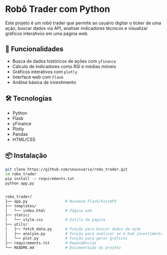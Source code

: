 # Robô Trader com Python

Este projeto é um robô trader que permite ao usuário digitar o ticker de uma ação, buscar dados via API, analisar indicadores técnicos e visualizar gráficos interativos em uma página web.

## 🚀 Funcionalidades

- Busca de dados históricos de ações com `yfinance`
- Cálculo de indicadores como RSI e médias móveis
- Gráficos interativos com `plotly`
- Interface web com `Flask`
- Análise básica de investimento

## 🛠️ Tecnologias

- Python
- Flask
- yFinance
- Plotly
- Pandas
- HTML/CSS

## 📦 Instalação

```bash
git clone https://github.com/seuusuario/robo_trader.git
cd robo_trader
pip install -r requirements.txt
python app.py


robo_trader/
├── app.py                 # Backend Flask/FastAPI
├── templates/
│   └── index.html         # Página web
├── static/
│   └── style.css          # Estilo da página
├── utils/
│   ├── fetch_data.py      # Função para buscar dados da ação
│   ├── analyze.py         # Função para analisar se é bom investimento
│   └── plot.py            # Função para gerar gráficos
├── requirements.txt       # Dependências
└── README.md              # Documentação do projeto